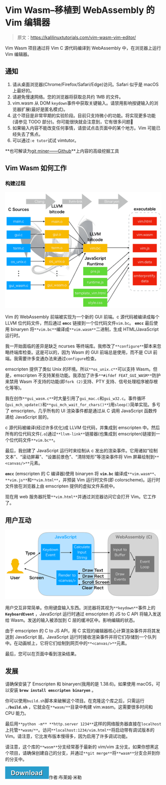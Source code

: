 # Vim Wasm–移植到 WebAssembly 的 Vim 编辑器

> 原文：<https://kalilinuxtutorials.com/vim-wasm-vim-editor/>

Vim Wasm 项目通过将 Vim C 源代码编译到 WebAssembly 中，在浏览器上运行 Vim 编辑器。

## **通知**

1.  请从桌面浏览器(Chrome/Firefox/Safari/Edge)访问。Safari 似乎是 macOS 上最好的。
2.  请避免慢速网络。您的浏览器将获取总共约 1MB 的文件。
3.  vim.wasm 从 DOM `keydown`事件中获取关键输入。请禁用影响按键输入的浏览器扩展(最好是匿名模式)。
4.  这个项目是非常早期的实验阶段。目前只支持微小的功能。将实现更多功能(请参见 TODO 部分)。你可能很快就会注意到，它有很多问题🙂
5.  如果输入内容不能改变任何事情，请尝试点击页面中的某个地方。Vim 可能已经失去了焦点。
6.  可以通过`:e tutor`试试 vimtutor。

**也可解读为[git miner——Github](https://kalilinuxtutorials.com/gitminer-tool-mining-content-github/)**上内容的高级挖掘工具

## **Vim Wasm 如何工作**

### **构建过程**

![](img/bcec66b264f86091de8f206e4bd47af1.png)

Vim 的 WebAssembly 前端被实现为一个新的 GUI 前端。c 源代码被编译成每个 LLVM 位代码文件，然后通过 **`emcc`** 链接到一个位代码文件`vim.bc`。 **`emcc`** 最后使用 binaryen 将`**vim.bc**`编译成`**vim.wasm**`二进制，生成 HTML/JavaScript 运行时。

我一开始面临的差异是缺乏 ncurses 等终端库。我修改了`**configure**`脚本来忽略终端库检查。这是可以的，因为 Wasm 的 GUI 前端总是使用，而不是 CUI 前端。我需要许多变通办法来通过`configure`检查。

emscripten 提供了类似 Unix 的环境。所以`**os_unix.c**`可以支持 Wasm。但是，emscripten 不支持某些功能。我添加了许多`**#ifdef FEAT_GUI_WASM**`防护来禁用 Wasm 不支持的功能(即`fork (2)`支持、PTY 支持、信号处理程序被存根化等等)。

我在创作`**gui_wasm.c**`时大量引用了`gui_mac.c`和`gui_w32.c`。事件循环(`gui_mch_update()`和`**gui_mch_wait_for_chars()**`)用`sleep()`简单实现。多亏了 emscripten，几乎所有的 UI 渲染事件都是通过从 C 调用 JavaScript 函数传递给 JavaScript 层的。

c 源代码被编译(经过许多优化)成 LLVM 位代码，并集成到 emscripten 中。然后所有的位代码文件(`.o`)通过`**llvm-link**`链接器(也集成到 emscripten)链接到一个位代码文件`**vim.bc**`。

最后，我创建了 JavaScript 运行时来绘制从 c 发出的渲染事件。它用诸如“绘制文本”、“滚动屏幕”、“设置前景色”、“清除矩形”等渲染事件将 Vim 屏幕绘制到`**<canvas/>**`元素。

**`emcc`** (emscripten 的 C 编译器)使用 binaryen 将 **`vim.bc`** 编译成`**vim.wasm**`、`**vim.js**`和`**vim.html**`，并预装 Vim 运行时文件(即 colorscheme)。运行时文件放在浏览器上由 emscripten 提供的虚拟文件系统中。

现在用 web 服务器托管`**vim.html**`并通过浏览器访问它会打开 Vim。它工作了。

## **用户互动**

![](img/7656b2285c8cfc94be71d45cc16203f2.png)

用户交互非常简单。你用键盘输入东西。浏览器将其视为`**keydown**`事件上的 **`KeyboardEvent`** ，JavaScript 运行时通过 emscripten 的 JS to C API 将输入发送给 Wasm。发送的输入被添加到 C 层的缓冲区中。影响编辑的状态。

由于 emscripten 的 C to JS API，用 C 实现的编辑器核心计算渲染事件并将其发送到 JavaScript 层。JavaScript 运行时接收渲染事件并将它们存储到一个队列中。在动画帧上，它将它们绘制到网页中的`**<canvas/>**`元素。

最后，您可以在页面中看到渲染结果。

## **发展**

请确保安装了 Emscripten 和 binaryen(我用的是 1.38.6)。如果使用 macOS，可以安装 **`brew install emscripten binaryen`** 。

你可以使用`build.sh`脚本来破解这个项目。在克隆这个库之后，只需运行 **`./build.sh`** ，它就会在`**wasm/**`目录中构建 vim.wasm。这需要很多时间和 CPU 能力。

最后用`**python -m** **http.server 1234**`这样的网络服务器直接在`localhost`上托管`**wasm/**`。访问`**localhost:1234/vim.html**`将启动带有调试版本的 Vim。请注意，它比发布版本慢得多，因为启用了许多调试功能。

请注意，这个库的`**wasm**`分支经常基于最新的 vim/vim 主分支。如果你想黑这个项目，请确保创建自己的分支，并通过`**git merge**`将`**wasm**`分支合并到你的分支中。

[![](img/d861a9096555aeb1980fc054015933d7.png)](https://github.com/rhysd/vim.wasm)作者:布莱姆·米勒